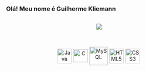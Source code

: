 ### Olá! Meu nome é Guilherme Kliemann

## 

<div align="center">
  <p>&nbsp;<img align="center" src="https://media.giphy.com/media/dLolp8dtrYCJi/giphy.gif"/></p>
</div>

##


  
 ##
  
<div align="center" style="display: inline_block"><br>
  <img align="center" alt="Java" height="40" width="40" src="https://cdn.jsdelivr.net/gh/devicons/devicon/icons/java/java-original.svg">
  <img align="center" alt="C" height="35" width="40" src="https://cdn.jsdelivr.net/gh/devicons/devicon/icons/c/c-original.svg">
  <img align="center" alt="MySQL" height="50" width="50" src="https://cdn.jsdelivr.net/gh/devicons/devicon/icons/mysql/mysql-original-wordmark.svg">
  <img align="center" alt="HTML5" height="40" width="40" src="https://cdn.jsdelivr.net/gh/devicons/devicon/icons/html5/html5-original.svg">
  <img align="center" alt="CSS3" height="40" width="40" src="https://cdn.jsdelivr.net/gh/devicons/devicon/icons/css3/css3-original.svg">
</div>
  
 ##
